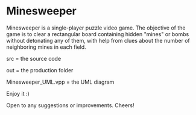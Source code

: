 # Minesweeper
Minesweeper is a single-player puzzle video game. The objective of the game is to clear a rectangular board containing hidden "mines" or bombs without detonating any of them, with help from clues about the number of neighboring mines in each field.


src = the source code

out = the production folder

Minesweeper_UML.vpp = the UML diagram


Enjoy it :)

Open to any suggestions or improvements. Cheers!
